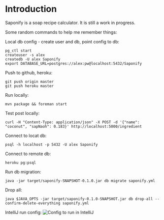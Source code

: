 # Introduction

Saponify is a soap recipe calculator. It is still a work in progress.

Some random commands to help me remember things:
  
Local db config - create user and db, point config to db:

    pg_ctl start
    createuser -s alex
    createdb -U alex Saponify
    export DATABASE_URL=postgres://alex:pw@localhost:5432/Saponify

Push to github, heroku:
    
    git push origin master
    git push heroku master

Run locally:

    mvn package && foreman start
    
Test post locally:

    curl -H "Content-Type: application/json" -X POST -d '{"name": "coconut", "sapNaoh": 0.183}' http://localhost:5000/ingredient
    
Connect to locat db:

    psql -h localhost -p 5432 -U alex Saponify
  
Connect to remote db:

    heroku pg:psql
    
Run db migration:

    java -jar target/saponify-SNAPSHOT-0.1.0.jar db migrate saponify.yml

Drop all:

    java $JAVA_OPTS -jar target/saponify-0.1.0-SNAPSHOT.jar db drop-all --confirm-delete-everything saponify.yml
    
IntelliJ run config:
![Config to run in IntelliJ](https://www.evernote.com/shard/s23/sh/57099c2c-deda-4684-ab91-952d2601dc11/bb866fd4e77f9d5d81ee5b7c5079925e/res/f46a76bc-87e6-4cf2-8f50-71781c9719dc/skitch.png)
